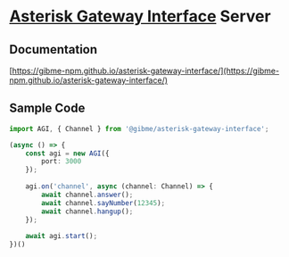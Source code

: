 # [Asterisk Gateway Interface](https://wiki.asterisk.org/wiki/pages/viewpage.action?pageId=32375589) Server

## Documentation

[https://gibme-npm.github.io/asterisk-gateway-interface/](https://gibme-npm.github.io/asterisk-gateway-interface/)

## Sample Code

```typescript
import AGI, { Channel } from '@gibme/asterisk-gateway-interface';

(async () => {
    const agi = new AGI({
        port: 3000
    });
    
    agi.on('channel', async (channel: Channel) => {
        await channel.answer();
        await channel.sayNumber(12345);
        await channel.hangup();
    });
    
    await agi.start();
})()
```
